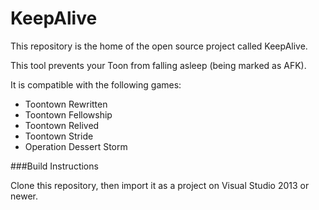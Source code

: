 KeepAlive
===
This repository is the home of the open source project called KeepAlive.

This tool prevents your Toon from falling asleep (being marked as AFK).

It is compatible with the following games:
* Toontown Rewritten
* Toontown Fellowship
* Toontown Relived
* Toontown Stride
* Operation Dessert Storm

###Build Instructions

Clone this repository, then import it as a project on Visual Studio 2013 or newer.